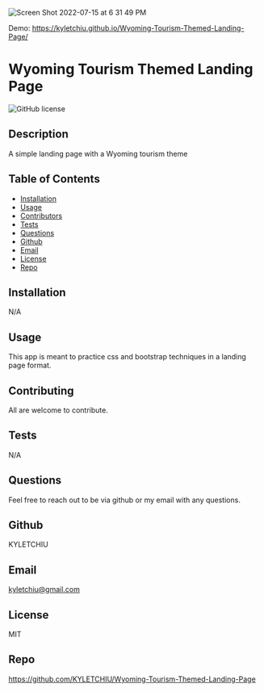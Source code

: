 ![Screen Shot 2022-07-15 at 6 31 49 PM](https://user-images.githubusercontent.com/92279620/179320659-ad005325-f54b-4b8c-8db7-9fefb4b0a90c.png)

Demo: https://kyletchiu.github.io/Wyoming-Tourism-Themed-Landing-Page/

# Wyoming Tourism Themed Landing Page
![GitHub license](http://img.shields.io/badge/license-MIT-green)

## Description
A simple landing page with a Wyoming tourism theme

## Table of Contents
* [Installation](#Installation)
* [Usage](#Usage)
* [Contributors](#Contributors)
* [Tests](#Tests)
* [Questions](Questions)
* [Github](#Github)
* [Email](#Email)
* [License](#License)
* [Repo](#Repo)

## Installation
N/A

## Usage
This app is meant to practice css and bootstrap techniques in a landing page format.

## Contributing
All are welcome to contribute.

## Tests
N/A

## Questions
Feel free to reach out to be via github or my email with any questions.

## Github
KYLETCHIU

## Email
 kyletchiu@gmail.com


## License
 MIT 

## Repo
https://github.com/KYLETCHIU/Wyoming-Tourism-Themed-Landing-Page

